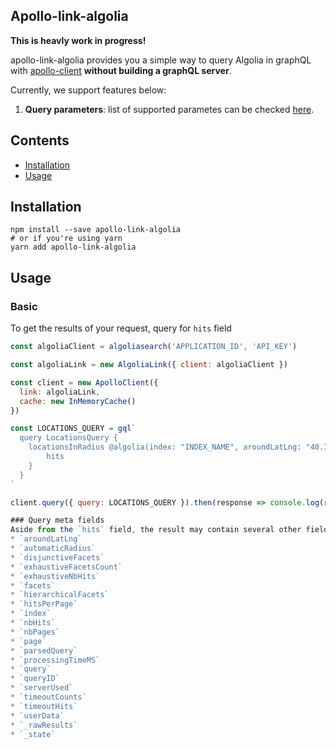 ## Apollo-link-algolia
**This is heavly work in progress!**

apollo-link-algolia provides you a simple way to query Algolia in graphQL with [apollo-client](https://www.apollographql.com/client/) **without building a graphQL server**.

Currently, we support features below:

1. **Query parameters**: list of supported parametes can be checked [here](https://github.com/algolia/algoliasearch-helper-js#query-parameters).

## Contents
* [Installation](#installation)
* [Usage](#Usage)

## Installation

```shell
npm install --save apollo-link-algolia
# or if you're using yarn
yarn add apollo-link-algolia
```

## Usage

### Basic

To get the results of your request, query for `hits` field

```js
const algoliaClient = algoliasearch('APPLICATION_ID', 'API_KEY')

const algoliaLink = new AlgoliaLink({ client: algoliaClient })

const client = new ApolloClient({
  link: algoliaLink,
  cache: new InMemoryCache()
})

const LOCATIONS_QUERY = gql`
  query LocationsQuery {
    locationsInRadius @algolia(index: "INDEX_NAME", aroundLatLng: "40.71, -74.01", aroundRadius: 1000) {
        hits
    }
  }
`

client.query({ query: LOCATIONS_QUERY }).then(response => console.log(response))

### Query meta fields
Aside from the `hits` field, the result may contain several other fields that contain meta information:
* `aroundLatLng`
* `automaticRadius`
* `disjunctiveFacets`
* `exhaustiveFacetsCount`
* `exhaustiveNbHits`
* `facets`
* `hierarchicalFacets`
* `hitsPerPage`
* `index`
* `nbHits`
* `nbPages`
* `page`
* `parsedQuery`
* `processingTimeMS`
* `query`
* `queryID`
* `serverUsed`
* `timeoutCounts`
* `timeoutHits`
* `userData`
* `_rawResults`
* `_state`
```
